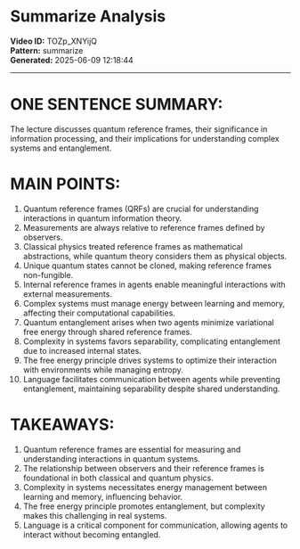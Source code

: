 # Summarize Analysis

**Video ID:** TOZp_XNYijQ  
**Pattern:** summarize  
**Generated:** 2025-06-09 12:18:44  

---

# ONE SENTENCE SUMMARY:
The lecture discusses quantum reference frames, their significance in information processing, and their implications for understanding complex systems and entanglement.

# MAIN POINTS:
1. Quantum reference frames (QRFs) are crucial for understanding interactions in quantum information theory.
2. Measurements are always relative to reference frames defined by observers.
3. Classical physics treated reference frames as mathematical abstractions, while quantum theory considers them as physical objects.
4. Unique quantum states cannot be cloned, making reference frames non-fungible.
5. Internal reference frames in agents enable meaningful interactions with external measurements.
6. Complex systems must manage energy between learning and memory, affecting their computational capabilities.
7. Quantum entanglement arises when two agents minimize variational free energy through shared reference frames.
8. Complexity in systems favors separability, complicating entanglement due to increased internal states.
9. The free energy principle drives systems to optimize their interaction with environments while managing entropy.
10. Language facilitates communication between agents while preventing entanglement, maintaining separability despite shared understanding.

# TAKEAWAYS:
1. Quantum reference frames are essential for measuring and understanding interactions in quantum systems.
2. The relationship between observers and their reference frames is foundational in both classical and quantum physics.
3. Complexity in systems necessitates energy management between learning and memory, influencing behavior.
4. The free energy principle promotes entanglement, but complexity makes this challenging in real systems.
5. Language is a critical component for communication, allowing agents to interact without becoming entangled.